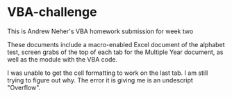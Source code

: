 # VBA-challenge

This is Andrew Neher's VBA homework submission for week two

These documents include a macro-enabled Excel document of the alphabet test, screen grabs of the top of each tab for the Multiple Year document, as well as the module with the VBA code.

I was unable to get the cell formatting to work on the last tab. I am still trying to figure out why. The error it is giving me is an undescript "Overflow".
